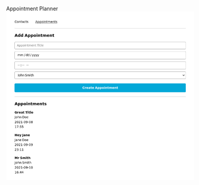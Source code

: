 Appointment Planner
![Image](https://raw.githubusercontent.com/hazeltonbw/appointment_planner/main/src/images/appointment_planner_appointments.png)
